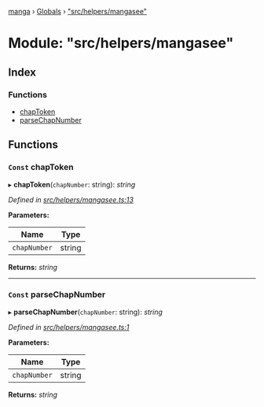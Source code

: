 [manga](../README.md) › [Globals](../globals.md) › ["src/helpers/mangasee"](_src_helpers_mangasee_.md)

# Module: "src/helpers/mangasee"

## Index

### Functions

* [chapToken](_src_helpers_mangasee_.md#const-chaptoken)
* [parseChapNumber](_src_helpers_mangasee_.md#const-parsechapnumber)

## Functions

### `Const` chapToken

▸ **chapToken**(`chapNumber`: string): *string*

*Defined in [src/helpers/mangasee.ts:13](https://github.com/tushar1210/manga-node/blob/91f9f49/src/helpers/mangasee.ts#L13)*

**Parameters:**

Name | Type |
------ | ------ |
`chapNumber` | string |

**Returns:** *string*

___

### `Const` parseChapNumber

▸ **parseChapNumber**(`chapNumber`: string): *string*

*Defined in [src/helpers/mangasee.ts:1](https://github.com/tushar1210/manga-node/blob/91f9f49/src/helpers/mangasee.ts#L1)*

**Parameters:**

Name | Type |
------ | ------ |
`chapNumber` | string |

**Returns:** *string*
